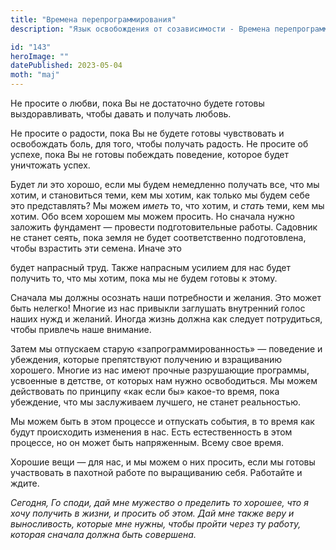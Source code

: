```yaml
---
title: "Времена перепрограммирования"
description: "Язык освобождения от созависимости - Времена перепрограммирования"

id: "143"
heroImage: ""
datePublished: 2023-05-04
moth: "maj"
---
```


Не просите о любви, пока Вы не достаточно будете готовы выздоравливать, чтобы
давать и получать любовь.

Не просите о радости, пока Вы не будете готовы чувствовать и освобождать боль,
для того, чтобы получать радость. Не просите об успехе, пока Вы не готовы
побеждать поведение, которое будет уничтожать успех.

Будет ли это хорошо, если мы будем немедленно получать все, что мы хотим, и
становиться теми, кем мы хотим, как только мы будем себе это представлять? Мы
можем _иметь_ то, что хотим, и _стать_ теми, кем мы хотим. Обо всем хорошем мы
можем просить. Но сначала нужно заложить фундамент — провести подготовительные
работы. Садовник не станет сеять, пока земля не будет соответственно
подготовлена, чтобы взрастить эти семена. Иначе это

будет напрасный труд. Также напрасным усилием для нас будет получить то, что
мы хотим, пока мы не будем готовы к этому.

Сначала мы должны осознать наши потребности и желания. Это может быть нелегко!
Многие из нас привыкли заглушать внутренний голос наших нужд и желаний. Иногда
жизнь должна как следует потрудиться, чтобы привлечь наше внимание.

Затем мы отпускаем старую «запрограммированность» — поведение и убеждения,
которые препятствуют получению и взращиванию хорошего. Многие из нас имеют
прочные разрушающие программы, усвоенные в детстве, от которых нам нужно
освободиться. Мы можем действовать по принципу «как если бы» какое-то время,
пока убеждение, что мы заслуживаем лучшего, не станет реальностью.

Мы можем быть в этом процессе и отпускать события, в то время как будут
происходить изменения в нас. Есть естественность в этом процессе, но он может
быть напряженным. Всему свое время.

Хорошие вещи — для нас, и мы можем о них просить, если мы готовы участвовать в
пахотной работе по выращиванию себя. Работайте и ждите.

_Сегодня,_ _Го_ _споди,_ _дай_ _мне_ _мужество_ _о_ _пределить_ _то_
_хорошее,_ _что_ _я_ _хочу_ _получить_ _в_ _жизни,_ _и_ _просить_ _об_ _этом._
_Дай_ _мне_ _также_ _веру_ _и_ _выносливость,_ _которые_ _мне_ _нужны,_
_чтобы_ _пройти_ _через_ _ту_ _работу,_ _которая_ _сначала_ _должна_ _быть_
_совершена._
